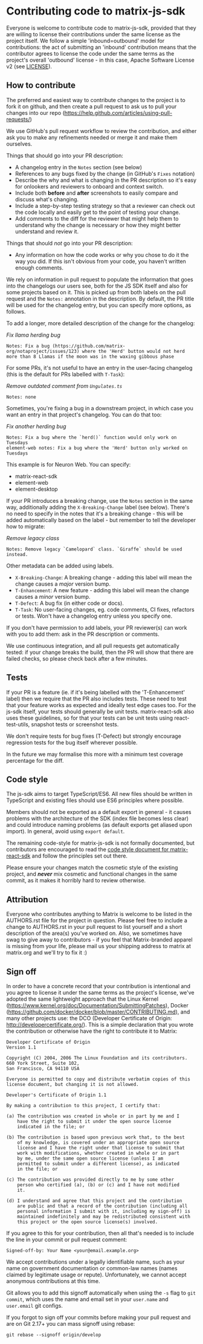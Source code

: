 Contributing code to matrix-js-sdk
==================================

Everyone is welcome to contribute code to matrix-js-sdk, provided that they are
willing to license their contributions under the same license as the project
itself. We follow a simple 'inbound=outbound' model for contributions: the act
of submitting an 'inbound' contribution means that the contributor agrees to
license the code under the same terms as the project's overall 'outbound'
license - in this case, Apache Software License v2 (see
[LICENSE](LICENSE)).

How to contribute
-----------------

The preferred and easiest way to contribute changes to the project is to fork
it on github, and then create a pull request to ask us to pull your changes
into our repo (https://help.github.com/articles/using-pull-requests/)

We use GitHub's pull request workflow to review the contribution, and either
ask you to make any refinements needed or merge it and make them ourselves.

Things that should go into your PR description:
 * A changelog entry in the `Notes` section (see below)
 * References to any bugs fixed by the change (in GitHub's `Fixes` notation)
 * Describe the why and what is changing in the PR description so it's easy for
   onlookers and reviewers to onboard and context switch.
 * Include both **before** and **after** screenshots to easily compare and discuss
   what's changing.
 * Include a step-by-step testing strategy so that a reviewer can check out the
   code locally and easily get to the point of testing your change.
 * Add comments to the diff for the reviewer that might help them to understand
   why the change is necessary or how they might better understand and review it.

Things that should *not* go into your PR description:
 * Any information on how the code works or why you chose to do it the way
   you did. If this isn't obvious from your code, you haven't written enough
   comments.

We rely on information in pull request to populate the information that goes
into the changelogs our users see, both for the JS SDK itself and also for some
projects based on it. This is picked up from both labels on the pull request and
the `Notes:` annotation in the description. By default, the PR title will be
used for the changelog entry, but you can specify more options, as follows.

To add a longer, more detailed description of the change for the changelog:


*Fix llama herding bug*

```
Notes: Fix a bug (https://github.com/matrix-org/notaproject/issues/123) where the 'Herd' button would not herd more than 8 Llamas if the moon was in the waxing gibbous phase
```

For some PRs, it's not useful to have an entry in the user-facing changelog (this is
the default for PRs labelled with `T-Task`):

*Remove outdated comment from `Ungulates.ts`*
```
Notes: none
```

Sometimes, you're fixing a bug in a downstream project, in which case you want
an entry in that project's changelog. You can do that too:

*Fix another herding bug*
```
Notes: Fix a bug where the `herd()` function would only work on Tuesdays
element-web notes: Fix a bug where the 'Herd' button only worked on Tuesdays
```

This example is for Neuron Web. You can specify:
 * matrix-react-sdk
 * element-web
 * element-desktop

If your PR introduces a breaking change, use the `Notes` section in the same
way, additionally adding the `X-Breaking-Change` label (see below). There's no need
to specify in the notes that it's a breaking change - this will be added
automatically based on the label - but remember to tell the developer how to
migrate:

*Remove legacy class*

```
Notes: Remove legacy `Camelopard` class. `Giraffe` should be used instead.
```

Other metadata can be added using labels.
 * `X-Breaking-Change`: A breaking change - adding this label will mean the change causes a *major* version bump.
 * `T-Enhancement`: A new feature - adding this label will mean the change causes a *minor* version bump.
 * `T-Defect`: A bug fix (in either code or docs).
 * `T-Task`: No user-facing changes, eg. code comments, CI fixes, refactors or tests. Won't have a changelog entry unless you specify one.

If you don't have permission to add labels, your PR reviewer(s) can work with you
to add them: ask in the PR description or comments.

We use continuous integration, and all pull requests get automatically tested:
if your change breaks the build, then the PR will show that there are failed
checks, so please check back after a few minutes.

Tests
-----
If your PR is a feature (ie. if it's being labelled with the 'T-Enhancement'
label) then we require that the PR also includes tests. These need to test that
your feature works as expected and ideally test edge cases too. For the js-sdk
itself, your tests should generally be unit tests. matrix-react-sdk also uses
these guidelines, so for that your tests can be unit tests using
react-test-utils, snapshot tests or screenshot tests.

We don't require tests for bug fixes (T-Defect) but strongly encourage regression
tests for the bug itself wherever possible.

In the future we may formalise this more with a minimum test coverage
percentage for the diff.

Code style
----------
The js-sdk aims to target TypeScript/ES6. All new files should be written in
TypeScript and existing files should use ES6 principles where possible.

Members should not be exported as a default export in general - it causes problems
with the architecture of the SDK (index file becomes less clear) and could
introduce naming problems (as default exports get aliased upon import). In
general, avoid using `export default`.

The remaining code-style for matrix-js-sdk is not formally documented, but
contributors are encouraged to read the
[code style document for matrix-react-sdk](https://github.com/matrix-org/matrix-react-sdk/blob/master/code_style.md)
and follow the principles set out there.

Please ensure your changes match the cosmetic style of the existing project,
and ***never*** mix cosmetic and functional changes in the same commit, as it
makes it horribly hard to review otherwise.

Attribution
-----------
Everyone who contributes anything to Matrix is welcome to be listed in the
AUTHORS.rst file for the project in question. Please feel free to include a
change to AUTHORS.rst in your pull request to list yourself and a short
description of the area(s) you've worked on. Also, we sometimes have swag to
give away to contributors - if you feel that Matrix-branded apparel is missing
from your life, please mail us your shipping address to matrix at matrix.org
and we'll try to fix it :)

Sign off
--------
In order to have a concrete record that your contribution is intentional
and you agree to license it under the same terms as the project's license, we've
adopted the same lightweight approach that the Linux Kernel
(https://www.kernel.org/doc/Documentation/SubmittingPatches), Docker
(https://github.com/docker/docker/blob/master/CONTRIBUTING.md), and many other
projects use: the DCO (Developer Certificate of Origin:
http://developercertificate.org/). This is a simple declaration that you wrote
the contribution or otherwise have the right to contribute it to Matrix:

```
Developer Certificate of Origin
Version 1.1

Copyright (C) 2004, 2006 The Linux Foundation and its contributors.
660 York Street, Suite 102,
San Francisco, CA 94110 USA

Everyone is permitted to copy and distribute verbatim copies of this
license document, but changing it is not allowed.

Developer's Certificate of Origin 1.1

By making a contribution to this project, I certify that:

(a) The contribution was created in whole or in part by me and I
    have the right to submit it under the open source license
    indicated in the file; or

(b) The contribution is based upon previous work that, to the best
    of my knowledge, is covered under an appropriate open source
    license and I have the right under that license to submit that
    work with modifications, whether created in whole or in part
    by me, under the same open source license (unless I am
    permitted to submit under a different license), as indicated
    in the file; or

(c) The contribution was provided directly to me by some other
    person who certified (a), (b) or (c) and I have not modified
    it.

(d) I understand and agree that this project and the contribution
    are public and that a record of the contribution (including all
    personal information I submit with it, including my sign-off) is
    maintained indefinitely and may be redistributed consistent with
    this project or the open source license(s) involved.
```

If you agree to this for your contribution, then all that's needed is to
include the line in your commit or pull request comment:

```
Signed-off-by: Your Name <your@email.example.org>
```

We accept contributions under a legally identifiable name, such as your name on
government documentation or common-law names (names claimed by legitimate usage
or repute). Unfortunately, we cannot accept anonymous contributions at this
time.

Git allows you to add this signoff automatically when using the `-s` flag to
`git commit`, which uses the name and email set in your `user.name` and
`user.email` git configs.

If you forgot to sign off your commits before making your pull request and are
on Git 2.17+ you can mass signoff using rebase:

```
git rebase --signoff origin/develop
```
